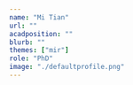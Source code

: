 ```yaml
---
name: "Mi Tian"
url: ""
acadposition: ""
blurb: ""
themes: ["mir"]
role: "PhD"
image: "./defaultprofile.png"
---
```

